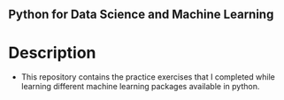 ## Python for Data Science and Machine Learning

# Description
* This repository contains the practice exercises that I completed while learning different machine learning packages available in python.
